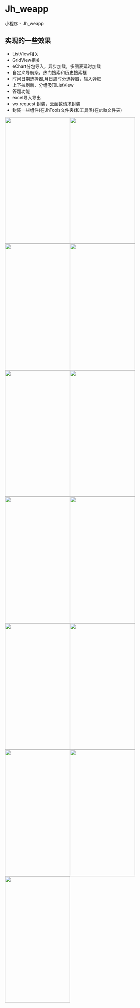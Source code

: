 # Jh_weapp
小程序 - Jh_weapp

## 实现的一些效果

* ListView相关
* GridView相关
* eChart分包导入，异步加载，多图表延时加载
* 自定义导航条，热门搜索和历史搜索框
* 时间日期选择器,月日周时分选择器，输入弹框
* 上下拉刷新、分组吸顶ListView
* 答题功能
* excel导入导出
* wx.request 封装，云函数请求封装
* 封装一些组件(在JhTools文件夹)和工具类(在utils文件夹)


<img src="https://gitee.com/iotjh/Picture/raw/master/weapp/JhDropDownMenu.gif" width="208" height="404"><img src="https://gitee.com/iotjh/Picture/raw/master/weapp/%E5%88%86%E9%A1%B5%E5%8A%A0%E8%BD%BD.gif" width="208" height="404"><img src="https://gitee.com/iotjh/Picture/blob/master/weapp/topTab.gif" width="208" height="404"><img src="https://gitee.com/iotjh/Picture/raw/master/weapp/tab%E5%88%86%E9%A1%B5.gif" width="208" height="404"><img src="https://gitee.com/iotjh/Picture/raw/master/weapp/JhTimePicker.gif" width="208" height="404"><img src="https://gitee.com/iotjh/Picture/raw/master/weapp/search.gif" width="208" height="404"><img src="https://gitee.com/iotjh/Picture/raw/master/weapp/GroupCell.gif" width="208" height="404"><img src="https://gitee.com/iotjh/Picture/raw/master/weapp/customNav.jpg" width="208" height="404"><img src="https://gitee.com/iotjh/Picture/raw/master/weapp/JhYMDTimePicker.gif" width="208" height="404"><img src="https://gitee.com/iotjh/Picture/raw/master/weapp/eChart.jpg" width="208" height="404"><img src="https://gitee.com/iotjh/Picture/raw/master/weapp/inputPop.gif" width="208" height="404"><img src="https://gitee.com/iotjh/Picture/raw/master/weapp/myFeedback.jpg" width="208" height="404"><img src="https://gitee.com/iotjh/Picture/raw/master/weapp/myFeedback.gif" width="208" height="404">




